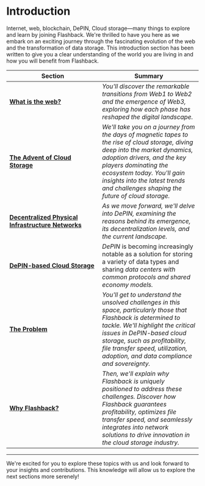 # Introduction

Internet, web, blockchain, DePIN, Cloud storage—many things to explore and learn by joining Flashback. We're thrilled to have you here as we embark on an exciting journey through the fascinating evolution of the web and the transformation of data storage. This introduction section has been written to give you a clear understanding of the world you are living in and how you will benefit from Flashback.

<table><thead><tr><th width="227">Section</th><th>Summary</th></tr></thead><tbody><tr><td><a href="what-is-the-web/"><strong>What is the web?</strong></a></td><td><em>You'll discover the remarkable transitions from Web1 to Web2 and the emergence of Web3, exploring how each phase has reshaped the digital landscape.</em></td></tr><tr><td><a href="depin-and-cloud-storage/"><strong>The Advent of Cloud Storage</strong></a></td><td><em>We'll take you on a journey from the days of magnetic tapes to the rise of cloud storage, diving deep into the market dynamics, adoption drivers, and the key players dominating the ecosystem today. You'll gain insights into the latest trends and challenges shaping the future of cloud storage.</em></td></tr><tr><td><a href="depin-and-cloud-storage-1/"><strong>Decentralized Physical Infrastructure Networks</strong></a></td><td><em>As we move forward, we'll delve into DePIN, examining the reasons behind its emergence, its decentralization levels, and the current landscape.</em> </td></tr><tr><td><a href="depin-based-cloud-storage.md"><strong>DePIN-based Cloud Storage</strong></a></td><td><em>DePIN</em> is becoming increasingly notable as a solution for storing a variety of data types and sharing <em>data centers with common protocols and shared economy models.</em></td></tr><tr><td><a href="the-problem.md"><strong>The Problem</strong></a></td><td><em>You'll get to understand the unsolved challenges in this space, particularly those that Flashback is determined to tackle. We'll highlight the critical issues in DePIN-based cloud storage, such as profitability, file transfer speed, utilization, adoption, and data compliance and sovereignty.</em> </td></tr><tr><td><a href="why-nephele.md"><strong>Why Flashback?</strong></a></td><td><em>Then, we'll explain why Flashback is uniquely positioned to address these challenges. Discover how Flashback guarantees profitability, optimizes file transfer speed, and seamlessly integrates into network solutions to drive innovation in the cloud storage industry.</em></td></tr></tbody></table>

***

We're excited for you to explore these topics with us and look forward to your insights and contributions. This knowledge will allow us to explore the next sections more serenely!
